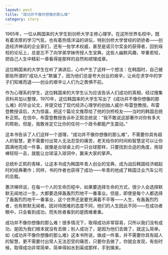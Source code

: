 ```yaml
---
layout: post
title: "成功并不像你想像的那么难"
category: story
---
```

1965年，一位从韩国来的大学生到剑桥大学主修心理学。在这所世界名校中，既有着浓厚的学习气氛，也有着热情洋溢的讲坛，特别剑桥大学曾经的骄骄者——创造经济神话的企业家们，还有一些学术权威，甚至是诺贝尔奖金的获得者，回到母校的论坛上，总是忘不了向学弟学妹传授人生宝典，这些人幽默风趣，举重若轻，把自己人生中精彩一章看得是那样的自然和顺理成章。

这位韩国来的大学生在听了演讲后，心中产生了这样一个想法：在韩国时，自己被那些所谓的“成功人士”欺骗了，因为他们总是夸大创业的艰辛，让尚在求学中的学子们知难而退——创业的艰辛让人们为之畏惧不前。

作为心理系的学生，这位韩国来的大学生认为应该告诉人们成功的真相，经过搜集资料并加以整理，1970年，这位韩国来的大学生写出了《成功并不像你想像的那么难》的毕业论文，并提交给了现代经济心理学的创始人威尔·布雷登教授。布雷登教授读后，大为惊喜，把这个篇论文推荐给了他的剑桥校友——当时的韩国总统朴正熙。在信中，布雷登教授告诉朴正熙总统说：“我不敢说这部著作对你有多大的帮助，但是，我敢肯定它比你的任何一个政令都能产生震动。”

这本书告诉了人们这样一个道理，“成功并不像你想像的那么难”，不需要你具有超人的智慧，更不需要付出常人无法忍受的痛苦，老天给你的时间和智慧足可以让你圆满地完成一件事，就像是台球桌上的一只台球那样，只要找到合适的角度，用球棒轻轻一击，就能让台球滚入球洞中，赢来大家的掌声。

总统朴正熙的青睐，让这本书成为韩国年青人创业的宝典，成为战后韩国经济崛起时的经典著作；同样，书的作者也获得了成功——年青的他成了韩国泛业汽车公司的总裁。

惠济禅师说，在每一个人的生命历程中，如果要选择生命的方式，很少人会选择默默无闻地过一生，大都要选择轰轰烈烈地干一番事业。但是，即使是每个人都选择了轰轰烈烈地干一番事业，这个世界还是要充满着不平等——人生，有轰轰烈烈者，也有默默无闻者。因对待困难的态度不同，他们的人生因此不同——在成功者眼中，只会看到成功，而失败者看到的是困难重重。

成功并不像你想像的那么难！很多情况下，取得成功非常容易，只所以我们没有成功，是因为我们根本就没有去做；别人成功了，是因为他们去做了，就这么简单。如《成功并不像你想像的那么难》这本书所说，做成一件事，并不需要你具有超人的智慧，更不需要付出常人无法忍受的痛苦，只要你去做了，你就会发现，有些时候，取得成功非常简单，简单得如水到渠成那样，手到擒来。